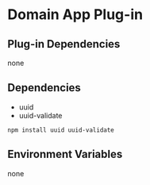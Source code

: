 # Domain App Plug-in

## Plug-in Dependencies

none

## Dependencies

- uuid
- uuid-validate

```
npm install uuid uuid-validate
```

## Environment Variables

none
